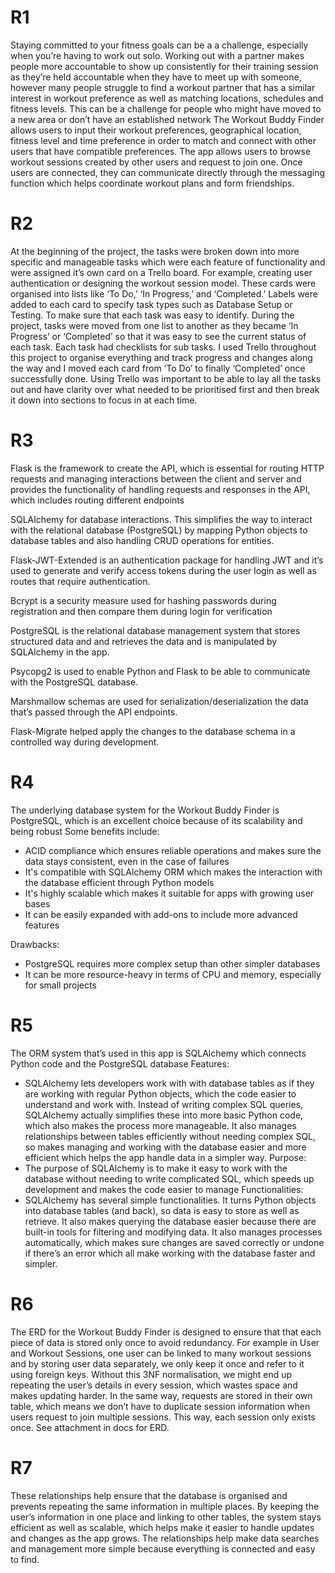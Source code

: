# R1

Staying committed to your fitness goals can be a a challenge, especially when you’re having to work out solo. Working out with a partner makes people more accountable to show up consistently for their training session as they’re held accountable when they have to meet up with someone, however many people struggle to find a workout partner that has a similar interest in workout preference as well as matching locations, schedules and fitness levels. This can be a challenge for people who might have moved to a new area or don’t have an established network 
The Workout Buddy Finder allows users to input their workout preferences, geographical location, fitness level and time preference in order to match and connect with other users that have compatible preferences. The app allows users to browse workout sessions created by other users and request to join one. Once users are connected, they can communicate directly through the messaging function which helps coordinate workout plans and form friendships.

# R2

At the beginning of the project, the tasks were broken down into more specific and manageable tasks which were each feature of functionality and were assigned it’s own card on a Trello board. For example, creating user authentication or designing the workout session model. These cards were organised into lists like ‘To Do,’ ‘In Progress,’ and ‘Completed.’ Labels were added to each card to specify task types such as Database Setup or Testing. To make sure that each task was easy to identify.
During the project, tasks were moved from one list to another as they became ‘In Progress’ or ‘Completed’ so that it was easy to see the current status of each task.
Each task had checklists for sub tasks.
I used Trello throughout this project to organise everything and track progress and changes along the way and I moved each card from ‘To Do’ to finally ‘Completed’ once successfully done.
Using Trello was important to be able to lay all the tasks out and have clarity over what needed to be prioritised first and then break it down into sections to focus in at each time.

# R3

Flask is the framework to create the API, which is essential for routing HTTP requests and managing interactions between the client and server and provides the functionality of handling requests and responses in the API, which includes routing different endpoints

SQLAlchemy for database interactions. This simplifies the way to interact with the relational database (PostgreSQL) by mapping Python objects to database tables and also handling CRUD operations for entities.

Flask-JWT-Extended is an authentication package for handling JWT and it’s used to generate and verify access tokens during the user login as well as routes that require authentication.

Bcrypt is a security measure used for hashing passwords during registration and then compare them during login for verification

PostgreSQL is the relational database management system that stores structured data and and retrieves the data and is manipulated by SQLAlchemy in the app.

Psycopg2 is used to enable Python and Flask to be able to communicate with the PostgreSQL database.

Marshmallow schemas are used for serialization/deserialization the data that’s passed through the API endpoints.

Flask-Migrate helped apply the changes to the database schema in a controlled way during development.

# R4

The underlying database system for the Workout Buddy Finder is PostgreSQL, which is an excellent choice because of its scalability and being robust
Some benefits include:
- ACID compliance which ensures reliable operations and makes sure the data stays consistent, even in the case of failures
- It's compatible with SQLAlchemy ORM which makes the interaction with the database efficient through Python models
- It's highly scalable which makes it suitable for apps with growing user bases
- It can be easily expanded with add-ons to include more advanced features

Drawbacks:
- PostgreSQL requires more complex setup than other simpler databases
- It can be more resource-heavy in terms of CPU and memory, especially for small projects

# R5

The ORM system that’s used in this app is SQLAlchemy which connects Python code and the PostgreSQL database
Features:
- SQLAlchemy lets developers work with with database tables as if they are working with regular Python objects, which the code easier to understand and work with. Instead of writing complex SQL queries, SQLAlchemy actually simplifies these into more basic Python code, which also makes the process more manageable. It also manages relationships between tables efficiently without needing complex SQL, so makes managing and working with the database easier and more efficient which helps the app handle data in a simpler way.
Purpose:
- The purpose of SQLAlchemy is to make it easy to work with the database without needing to write complicated SQL, which speeds up development and makes the code easier to manage
Functionalities:
- SQLAlchemy has several simple functionalities. It turns Python objects into database tables (and back), so data is easy to store as well as retrieve. It also makes querying the database easier because there are built-in tools for filtering and modifying data. It also manages processes automatically, which makes sure changes are saved correctly or undone if there’s an error which all make working with the database faster and simpler.

# R6

The ERD for the Workout Buddy Finder is designed to ensure that that each piece of data is stored only once to avoid redundancy. For example in User and Workout Sessions, one user can be linked to many workout sessions and by storing user data separately, we only keep it once and refer to it using foreign keys. 
Without this 3NF normalisation, we might end up repeating the user’s details in every session, which wastes space and makes updating harder. In the same way, requests are stored in their own table, which means we don’t have to duplicate session information when users request to join multiple sessions. This way, each session only exists once. See attachment in docs for ERD.

# R7

These relationships help ensure that the database is organised and prevents repeating the same information in multiple places. By keeping the user’s information in one place and linking to other tables, the system stays efficient as well as scalable, which helps make it easier to handle updates and changes as the app grows.
The relationships help make data searches and management more simple because everything is connected and easy to find.